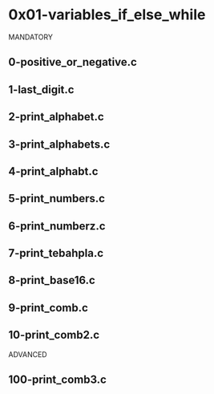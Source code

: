 # 0x01-variables_if_else_while
MANDATORY

## 0-positive_or_negative.c
## 1-last_digit.c
## 2-print_alphabet.c
## 3-print_alphabets.c
## 4-print_alphabt.c
## 5-print_numbers.c
## 6-print_numberz.c
## 7-print_tebahpla.c
## 8-print_base16.c
## 9-print_comb.c
## 10-print_comb2.c
ADVANCED
## 100-print_comb3.c
##
##
